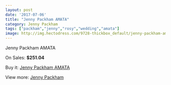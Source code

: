 ```yaml
---
layout: post
date: '2017-07-06'
title: "Jenny Packham AMATA"
category: Jenny Packham
tags: ["packham","jenny","rosy","wedding","amata"]
image: http://img.hectodress.com/9728-thickbox_default/jenny-packham-amata.jpg
---
```

Jenny Packham AMATA

On Sales: **$251.04**
<a href="https://www.hectodress.com/jenny-packham/4859-jenny-packham-amata.html"><amp-img layout="responsive" width="600" height="600" src="//img.hectodress.com/9728-thickbox_default/jenny-packham-amata.jpg" alt="Jenny Packham AMATA 0" /></a>

Buy it: [Jenny Packham AMATA](https://www.hectodress.com/jenny-packham/4859-jenny-packham-amata.html "Jenny Packham AMATA")

View more: [Jenny Packham](https://www.hectodress.com/80-jenny-packham "Jenny Packham")